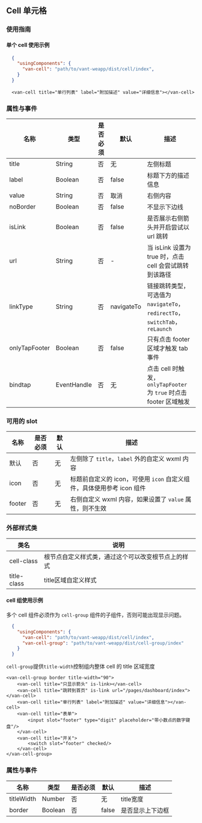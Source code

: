 ## Cell 单元格

### 使用指南

#### 单个 cell 使用示例
```json
  {
    "usingComponents": {
      "van-cell": "path/to/vant-weapp/dist/cell/index",
    }
  }
```

```wxml
  <van-cell title="单行列表" label="附加描述" value="详细信息"></van-cell>
```

### 属性与事件

| 名称          | 类型        | 是否必须 | 默认  | 描述                                                                                                     |
| ------------- | ----------- | -------- | ----- | -------------------------------------------------------------------------------------------------------- |
| title         | String      | 否       | 无    | 左侧标题                                                                                                 |
| label         | Boolean     | 否       | false | 标题下方的描述信息                                                                                       |
| value         | String      | 否       | 取消  | 右侧内容                                                                                                 |
| noBorder        | Boolean      | 否      | false   | 不显示下边线 |
| isLink        | Boolean      | 否       | false    | 是否展示右侧箭头并开启尝试以 url 跳转 |
| url        | String      | 否      | -    | 当 isLink 设置为 true 时，点击 cell 会尝试跳转到该路径 |
| linkType      | String      | 否       | navigateTo    | 链接跳转类型，可选值为 `navigateTo`，`redirectTo`，`switchTab`，`reLaunch`                               |
| onlyTapFooter | Boolean     | 否       | false | 只有点击 footer 区域才触发 tab 事件                                                                      |
| bindtap       | EventHandle | 否       | 无    | 点击 cell 时触发，`onlyTapFooter` 为 `true` 时点击 footer 区域触发                                       |

### 可用的 slot

| 名称          | 是否必须    | 默认 | 描述                                                                  |
| ------------- | ----------- | ---- | --------------------------------------------------------------------- |
| 默认            | 否          | 无   | 左侧除了 `title`，`label` 外的自定义 wxml 内容                              |
| icon          | 否          | 无   | 标题前自定义的 icon，可使用 `icon` 自定义组件，具体使用参考 icon 组件 |
| footer          | 否          | 无   | 右侧自定义 wxml 内容，如果设置了 `value` 属性，则不生效 |

### 外部样式类
| 类名       | 说明      |
|-----------|-----------|
| cell-class | 根节点自定义样式类，通过这个可以改变根节点上的样式 |
| title-class | title区域自定义样式 |

#### cell 组使用示例
多个 cell 组件必须作为 `cell-group` 组件的子组件，否则可能出现显示问题。

```json
  {
    "usingComponents": {
      "van-cell": "path/to/vant-weapp/dist/cell/index",
      "van-cell-group": "path/to/vant-weapp/dist/cell-group/index"
    }
  }
```

`cell-group`提供`title-width`控制组内整体 cell 的 title 区域宽度
```wxml
<van-cell-group border title-width="90">
    <van-cell title="只显示箭头" is-link></van-cell>
    <van-cell title="跳转到首页" is-link url="/pages/dashboard/index"></van-cell>
    <van-cell title="单行列表" label="附加描述" value="详细信息"></van-cell>
    <van-cell title="表单">
		<input slot="footer" type="digit" placeholder="带小数点的数字键盘"/>
	</van-cell>
    <van-cell title="开关">
    	<switch slot="footer" checked/>
    </van-cell>
</van-cell-group>
```

### 属性与事件

| 名称       | 类型    | 是否必须 | 默认  | 描述             |
| ---------- | ------- | -------- | ----- | ---------------- |
| titleWidth | Number  | 否       | 无    | title宽度        |
| border     | Boolean | 否       | false | 是否显示上下边框 |
